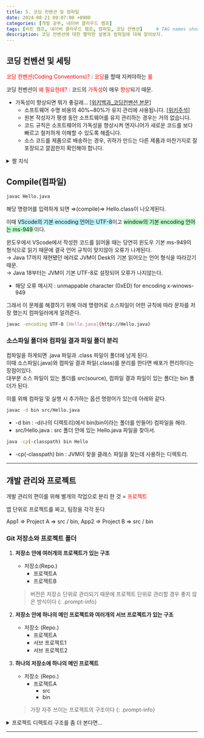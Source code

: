 ```yaml
---
title: 5. 코딩 컨벤션 및 컴파일
date: 2024-08-21 09:07:00 +0900
categories: [개발 공부, 네이버 클라우드 캠프]
tags: [비트 캠프, 네이버 클라우드 캠프, 컴파일, 코딩 컨벤션]     # TAG names should always be lowercase
description: 코딩 컨벤션에 대한 짤막한 설명과 컴파일에 대해 알아보자.
---
```


## 코딩 컨벤션 및 세팅

<span style="color: red">코딩 컨벤션(Coding Conventions)?</span> : <span style="color: red">코딩</span>을 할때 지켜야하는 <span style="color: red">룰</span>

코딩 컨벤션이 <span style="color: red">왜 필요한데?</span> : 코드의 <span style="color: red">가독성</span>이 매우 <span style="color: red">향상</span>되기 때문.

- 가독성이 향상되면 뭐가 좋길래… [[위키백과_코딩컨벤션 본문]](https://en.wikipedia.org/wiki/Coding_conventions)
    - 소프트웨어 수명 비용의 40%~80%가 유지 관리에 사용됩니다. [[위키주석]](https://en.wikipedia.org/wiki/Coding_conventions#cite_note-3)
    - 원본 작성자가 평생 동안 소프트웨어를 유지 관리하는 경우는 거의 없습니다.
    - 코드 규칙은 소프트웨어의 가독성을 향상시켜 엔지니어가 새로운 코드를 보다 빠르고 철저하게 이해할 수 있도록 해줍니다.
    - 소스 코드를 제품으로 배송하는 경우, 귀하가 만드는 다른 제품과 마찬가지로 잘 포장되고 깔끔한지 확인해야 합니다.

<details markdown=1>
<summary markdown="span">짤 지식</summary>

- monospace = 컴퓨터의 디폴트 폰트이다. (폰트 이름이 아님)

</details>

## Compile(컴파일)

```bash
javac Hello.java
```

해당 명령어를 입력하게 되면 ⇒(compile)⇒ Hello.class이 나오게된다.   

이때 <span style="background-color: #b8f1ff"> VScode의 기본 encoding 언어는 UTF-8</span>이고 <span style="background-color: #b8ffc6">window의 기본 encoding 언어는 ms-949 </span>이다.   

윈도우에서 VScode에서 작성한 코드를 읽어올 때는 당연히 윈도우 기본 ms-949의 형식으로 읽기 때문에
결국 언어 규칙이 맞지않아 오류가 나게된다.   
→ Java 17까지 재현됐던 에러로 JVM이 Desk의 기본 읽어오는 언어 형식을 따라갔기 때문.   
→ Java 18부터는 JVM이 기본 UTF-8로 설정되어 오류가 나지않는다.   

- 해당 오류 메시지 : unmappable character (0xED) for encoding x-winows-949

그래서 이 문제를 해결하기 위해 아래 명령어로
소스파일이 어떤 규칙에 따라 문자를 저장 했는지 컴파일러에게 알려준다.

```bash
javac -encoding UTF-8 [Hello.java](http://Hello.java)
```

### 소스파일 폴더와 컴파일 결과 파일 폴더 분리
컴파일을 하게되면 .java 파일과 .class 파일이 폴더에 남게 된다.   
이때 소스파일(.java)와 컴파일 결과 파일(.class)를 분리를 한다면 배포가 편리하다는 장점이있다.   
대부분 소스 파일이 있는 폴더를 src(source), 컴파일 결과 파일이 있는 폴더는 bin 폴더가 된다.   

이를 위해 컴파일 및 실행 시 추가하는 옵션 명령어가 있는데 아래와 같다.

```bash
javac -d bin src/Hello.java
```

- -d bin : -d(나의 디렉토리)에서 bin(bin이라는 폴더를 만들어) 컴파일을 해라.
- src/Hello.java : src 폴더 안에 있는 Hello.java 파일을 찾아서.

```bash
java -cp(-classpath) bin Hello
```

- -cp(-classpath) bin : JVM이 찾을 클래스 파일을 찾는데 사용하는 디렉토리.

---

## 개발 관리와 프로젝트

개발 관리의 편이를 위해 별개의 작업으로 분리 한 것 = <span style="color: red">프로젝트</span>

앱 단위로 프로젝트를 짜고, 팀장을 각각 둔다

App1 ⇒ Project A ⇒ src / bin, App2 ⇒ Project B ⇒ src / bin

### Git 저장소와 프로젝트 폴더

1. **저장소 안에 여러개의 프로젝트가 있는 구조**
    - 저장소(Repo.)
        - 프로젝트A
        - 프로젝트B

    > 버전은 저장소 단위로 관리되기 때문에 프로젝트 단위로 관리할 경우 좋지 않은 방식이다
    {: .prompt-info}
2. **저장소 안에 하나의 메인 프로젝트와 여러개의 서브 프로젝트가 있는 구조**
    - 저장소 (Repo.)
        - 프로젝트A
        - 서브 프로젝트1
        - 서브 프로젝트2
3. **하나의 저장소에 하나의 메인 프로젝트**
    - 저장소 (Repo.)
        - 프로젝트A
            - src
            - bin
    
    > 가장 자주 쓰이는 프로젝트의 구조이다
    {: .prompt-info}

<details markdown=1>
<summary markdown="span">프로젝트 디렉토리 구조를 좀 더 본다면...</summary>

- 프로젝트A
    - src
        - main ← 기본 소스 코드
            - java ← 사용하는 언어에 따라 폴더 생성
            - kotlin

</details>

---